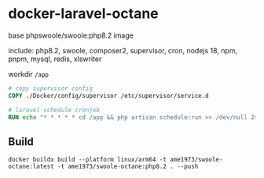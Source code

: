 # docker-laravel-octane

base phpswoole/swoole:php8.2 image

include: php8.2, swoole, composer2, supervisor, cron, nodejs 18, npm, pnpm, mysql, redis, xlswriter

workdir `/app`

```dockerfile
# copy supervisor config
COPY ./Docker/config/supervisor /etc/supervisor/service.d

# laravel schedule cronjob
RUN echo "* * * * * cd /app && php artisan schedule:run >> /dev/null 2>&1" >> /var/spool/cron/crontabs/root
```

## Build

```shell
docker buildx build --platform linux/arm64 -t ame1973/swoole-octane:latest -t ame1973/swoole-octane:php8.2 . --push
```
